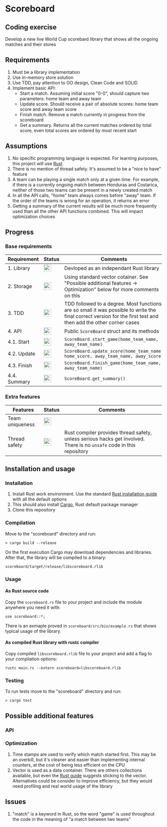# Scoreboard

## Coding exercise

Develop a new live World Cup scorebard library that shows all the ongoing matches and their stores

## Requirements

1. Must be a library implementation
2. Use in-memory store solution
3. Use TDD, pay attention to OO design, Clean Code and SOLID
4. Implement basic API:
	- Start a match. Assuming initial score "0-0", should capture two parameters: home team and away team
	- Update score. Should receive a pair of absolute scores: home team score and away team score
	- Finish match. Remove a match currently in progress from the scoreboard
	- Get a summary. Returns all the current matches ordered by total score, even total scores are ordered by most recent start

## Assumptions

1. No specific programming language is expected. For learning purposes, this project will use [Rust](https://www.rust-lang.org/)
2. There is no mention of thread safety. It's assumed to be a "nice to have" feature
3. A team can be playing a single match only at a given time. For example, if there is a currently ongoing match between Honduras and Costarica, neither of those two teams can be present in a newly created match
4. In all the API calls, "home" team always comes before "away" team. If the order of the teams is wrong for an operation, it returns an error
5. Getting a summary of the current results will be much more frequently used than all the other API functions combined. This will impact optimization choices

## Progress

### Base requirements

| Requirement | Status | Comments |
| ------ | ------ | ------ |
| 1. Library | <img src="https://upload.wikimedia.org/wikipedia/commons/thumb/5/50/Yes_Check_Circle.svg/240px-Yes_Check_Circle.svg.png" width="24" height="24"> | Devloped as an independant Rust library |
| 2. Storage | <img src="https://upload.wikimedia.org/wikipedia/commons/thumb/5/50/Yes_Check_Circle.svg/240px-Yes_Check_Circle.svg.png" width="24" height="24"> | Using standard vector cotainer. See "Possible additional features -> Optimization" below for more comments on this |
| 3. TDD | <img src="https://upload.wikimedia.org/wikipedia/commons/thumb/5/50/Yes_Check_Circle.svg/240px-Yes_Check_Circle.svg.png" width="24" height="24"> | TDD followed to a degree. Most functions are so small it was possible to write the final correct version for the first test and then add the other corner cases |
| 4. API | <img src="https://upload.wikimedia.org/wikipedia/commons/thumb/5/50/Yes_Check_Circle.svg/240px-Yes_Check_Circle.svg.png" width="24" height="24"> | Public `ScoreBoard` struct and its methods |
| 4.1. Start | <img src="https://upload.wikimedia.org/wikipedia/commons/thumb/5/50/Yes_Check_Circle.svg/240px-Yes_Check_Circle.svg.png" width="24" height="24"> | `ScoreBoard.start_game(home_team_name, away_team_name)` |
| 4.2. Update | <img src="https://upload.wikimedia.org/wikipedia/commons/thumb/5/50/Yes_Check_Circle.svg/240px-Yes_Check_Circle.svg.png" width="24" height="24"> | `ScoreBoard.update_score(home_team_name, home_score, away_team_name, away_score)` |
| 4.3. Finish | <img src="https://upload.wikimedia.org/wikipedia/commons/thumb/5/50/Yes_Check_Circle.svg/240px-Yes_Check_Circle.svg.png" width="24" height="24"> | `ScoreBoard.finish_game(home_team_name, away_team_name)`|
| 4.4. Summary | <img src="https://upload.wikimedia.org/wikipedia/commons/thumb/5/50/Yes_Check_Circle.svg/240px-Yes_Check_Circle.svg.png" width="24" height="24"> | `ScoreBoard.get_summary()` |

### Extra features

| Features | Status | Comments |
| ------ | ------ | ------ |
| Team uniqueness | <img src="https://upload.wikimedia.org/wikipedia/commons/thumb/c/c4/No_icon_red.svg/240px-No_icon_red.svg.png" width="24" height="24"> | |
| Thread safety | <img src="https://upload.wikimedia.org/wikipedia/commons/thumb/5/50/Yes_Check_Circle.svg/240px-Yes_Check_Circle.svg.png" width="24" height="24"> | Rust compiler provides thread safety, unless serious hacks get involved. There is no `unsafe` code in this repository |

## Installation and usage

### Installation

1. Install Rust work environment. Use the standard [Rust installation guide](https://www.rust-lang.org/learn/get-started) with all the default options
2. This should also install [Cargo](https://doc.rust-lang.org/cargo/), Rust default package manager
3. Clone this repository

### Compilation

Move to the "scoreboard" directory and run:

`> cargo build --release`

On the first execution Cargo may download dependencies and libraries. After that, the library will be compiled to a binary:

`scoreboard/target/release/libscoreboard.rlib`

### Usage

#### As Rust source code

Copy the `scoreboard.rs` file to your project and include the module anywhere you need it with:

`use scoreboard::*;`

There is an exmaple proved in `scoreboard/src/bin/example.rs` that shows typical usage of the library.

#### As compiled Rust library with rustc compiler

Copy compiled `libscoreboard.rlib` file to your project and add a flag to your compilation options:

`rustc main.rs --extern scoreboard=libscoreboard.rlib`

### Testing

To run tests move to the "scoreboard" directory and run:

`> cargo test`

## Possible additional features

### API

### Optimization

1. Time stamps are used to verify which match started first. This may be an overkill, but it's cleaner and easier than implementing internal counters, at the cost of being less efficient on the CPU
2. Vector is used as a data container. There are others collections available, but even the [Rust guide](https://doc.rust-lang.org/std/collections/index.html) suggests sticking to the vector. Alternatives could be consider to improve efficiency, but they would need profiling and real world usage of the library

## Issues

1. "match" is a keyword in Rust, so the word "game" is used throughout the code in the meaning of "a match between two teams"
